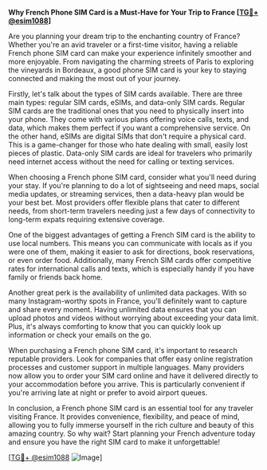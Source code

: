 **Why French Phone SIM Card is a Must-Have for Your Trip to France [[TG💪+ @esim1088](https://t.me/s/esim1088)]**

Are you planning your dream trip to the enchanting country of France? Whether you're an avid traveler or a first-time visitor, having a reliable French phone SIM card can make your experience infinitely smoother and more enjoyable. From navigating the charming streets of Paris to exploring the vineyards in Bordeaux, a good phone SIM card is your key to staying connected and making the most out of your journey.

Firstly, let's talk about the types of SIM cards available. There are three main types: regular SIM cards, eSIMs, and data-only SIM cards. Regular SIM cards are the traditional ones that you need to physically insert into your phone. They come with various plans offering voice calls, texts, and data, which makes them perfect if you want a comprehensive service. On the other hand, eSIMs are digital SIMs that don't require a physical card. This is a game-changer for those who hate dealing with small, easily lost pieces of plastic. Data-only SIM cards are ideal for travelers who primarily need internet access without the need for calling or texting services.

When choosing a French phone SIM card, consider what you'll need during your stay. If you're planning to do a lot of sightseeing and need maps, social media updates, or streaming services, then a data-heavy plan would be your best bet. Most providers offer flexible plans that cater to different needs, from short-term travelers needing just a few days of connectivity to long-term expats requiring extensive coverage.

One of the biggest advantages of getting a French SIM card is the ability to use local numbers. This means you can communicate with locals as if you were one of them, making it easier to ask for directions, book reservations, or even order food. Additionally, many French SIM cards offer competitive rates for international calls and texts, which is especially handy if you have family or friends back home.

Another great perk is the availability of unlimited data packages. With so many Instagram-worthy spots in France, you'll definitely want to capture and share every moment. Having unlimited data ensures that you can upload photos and videos without worrying about exceeding your data limit. Plus, it's always comforting to know that you can quickly look up information or check your emails on the go.

When purchasing a French phone SIM card, it's important to research reputable providers. Look for companies that offer easy online registration processes and customer support in multiple languages. Many providers now allow you to order your SIM card online and have it delivered directly to your accommodation before you arrive. This is particularly convenient if you're arriving late at night or prefer to avoid airport queues.

In conclusion, a French phone SIM card is an essential tool for any traveler visiting France. It provides convenience, flexibility, and peace of mind, allowing you to fully immerse yourself in the rich culture and beauty of this amazing country. So why wait? Start planning your French adventure today and ensure you have the right SIM card to make it unforgettable! 

[[TG💪+ @esim1088](https://t.me/s/esim1088) ![Image](https://i.postimg.cc/Y0z9fWf4/image.png)]